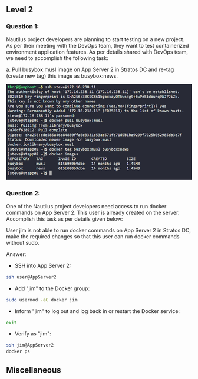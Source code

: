 


## Level 2

### Question 1:

Nautilus project developers are planning to start testing on a new project. As per their meeting with the DevOps team, they want to test containerized environment application features. As per details shared with DevOps team, we need to accomplish the following task:

a. Pull busybox:musl image on App Server 2 in Stratos DC and re-tag (create new tag) this image as busybox:news.

![answer1](image.png)

### Question 2:

One of the Nautilus project developers need access to run docker commands on App Server 2. This user is already created on the server. Accomplish this task as per details given below:

User jim is not able to run docker commands on App Server 2 in Stratos DC, make the required changes so that this user can run docker commands without sudo.

Answer: 

- SSH into App Server 2:

```sh
ssh user@AppServer2
```

- Add "jim" to the Docker group:

```sh
sudo usermod -aG docker jim
```

- Inform "jim" to log out and log back in or restart the Docker service:

```sh
exit
```
- Verify as "jim":

```sh
ssh jim@AppServer2
docker ps
```

## Miscellaneous

